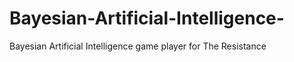 # Bayesian-Artificial-Intelligence-
Bayesian Artificial Intelligence game player for The Resistance
